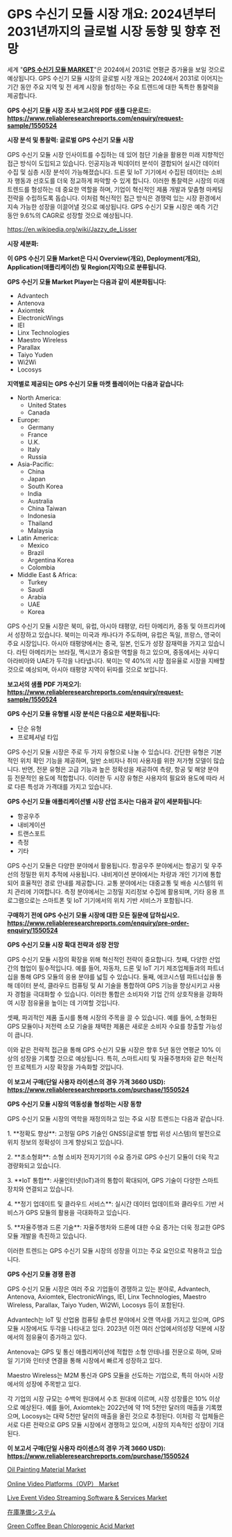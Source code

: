 <p><h1>GPS 수신기 모듈 시장 개요: 2024년부터 2031년까지의 글로벌 시장 동향 및 향후 전망</h1></p><p>세계 "<strong><a href="https://www.reliableresearchreports.com/global-gps-receiver-module-market-r1550524">GPS 수신기 모듈 MARKET</a></strong>"은 2024에서 2031로 연평균 증가율을 보일 것으로 예상됩니다. GPS 수신기 모듈 시장의 글로벌 시장 개요는 2024에서 2031로 이어지는 기간 동안 주요 지역 및 전 세계 시장을 형성하는 주요 트렌드에 대한 독특한 통찰력을 제공합니다.</p>
<p><strong>GPS 수신기 모듈 시장 조사 보고서의 PDF 샘플 다운로드: <a href="https://www.reliableresearchreports.com/enquiry/request-sample/1550524">https://www.reliableresearchreports.com/enquiry/request-sample/1550524</a></strong></p>
<p><strong>시장 분석 및 통찰력: 글로벌 GPS 수신기 모듈 시장</strong></p>
<p><p>GPS 수신기 모듈 시장 인사이트를 수집하는 데 있어 첨단 기술을 활용한 미래 지향적인 접근 방식이 도입되고 있습니다. 인공지능과 빅데이터 분석이 결합되어 실시간 데이터 수집 및 심층 시장 분석이 가능해졌습니다. 드론 및 IoT 기기에서 수집된 데이터는 소비자 행동과 선호도를 더욱 정교하게 파악할 수 있게 합니다. 이러한 통찰력은 시장의 미래 트렌드를 형성하는 데 중요한 역할을 하며, 기업이 혁신적인 제품 개발과 맞춤형 마케팅 전략을 수립하도록 돕습니다. 이처럼 혁신적인 접근 방식은 경쟁력 있는 시장 환경에서 지속 가능한 성장을 이끌어낼 것으로 예상됩니다. GPS 수신기 모듈 시장은 예측 기간 동안 9.6%의 CAGR로 성장할 것으로 예상됩니다.</p></p>
<p><a href="%7CAUTHORITHY_DOMAIN_URL%7C">https://en.wikipedia.org/wiki/Jazzy_de_Lisser</a></p>
<p><strong>시장 세분화:</strong></p>
<p><strong>이 GPS 수신기 모듈 Market은 다시 Overview(개요), Deployment(개요), Application(애플리케이션) 및 Region(지역)으로 분류됩니다.</strong></p>
<p><strong>GPS 수신기 모듈 Market Player는 다음과 같이 세분화됩니다:</strong></p>
<p><ul><li>Advantech</li><li>Antenova</li><li>Axiomtek</li><li>ElectronicWings</li><li>IEI</li><li>Linx Technologies</li><li>Maestro Wireless</li><li>Parallax</li><li>Taiyo Yuden</li><li>Wi2Wi</li><li>Locosys</li></ul></p>
<p><strong>지역별로 제공되는 GPS 수신기 모듈 마켓 플레이어는 다음과 같습니다:</strong></p>
<p><ul>
    <li>
        North America:
        <ul>
            <li>United States</li>
            <li>Canada</li>
        </ul>
    </li>
    <li>
        Europe:
        <ul>
            <li>Germany</li>
            <li>France</li>
            <li>U.K.</li>
            <li>Italy</li>
            <li>Russia</li>
        </ul>
    </li>
    <li>
        Asia-Pacific:
        <ul>
            <li>China</li>
            <li>Japan</li>
            <li>South Korea</li>
            <li>India</li>
            <li>Australia</li>
            <li>China Taiwan</li>
            <li>Indonesia</li>
            <li>Thailand</li>
            <li>Malaysia</li>
        </ul>
    </li>
    <li>
        Latin America:
        <ul>
            <li>Mexico</li>
            <li>Brazil</li>
            <li>Argentina Korea</li>
            <li>Colombia</li>
        </ul>
    </li>
    <li>
        Middle East & Africa:
        <ul>
            <li>Turkey</li>
            <li>Saudi</li>
            <li>Arabia</li>
            <li>UAE</li>
            <li>Korea</li>
        </ul>
    </li>
    </ul></p>
<p><p>GPS 수신기 모듈 시장은 북미, 유럽, 아시아 태평양, 라틴 아메리카, 중동 및 아프리카에서 성장하고 있습니다. 북미는 미국과 캐나다가 주도하며, 유럽은 독일, 프랑스, 영국이 주요 시장입니다. 아시아 태평양에서는 중국, 일본, 인도가 성장 잠재력을 가지고 있습니다. 라틴 아메리카는 브라질, 멕시코가 중요한 역할을 하고 있으며, 중동에서는 사우디 아라비아와 UAE가 두각을 나타냅니다. 북미는 약 40%의 시장 점유율로 시장을 지배할 것으로 예상되며, 아시아 태평양 지역이 뒤따를 것으로 보입니다.</p></p>
<p><strong>보고서의 샘플 PDF 가져오기: <a href="https://www.reliableresearchreports.com/enquiry/request-sample/1550524">https://www.reliableresearchreports.com/enquiry/request-sample/1550524</a></strong></p>
<p><strong>GPS 수신기 모듈 유형별 시장 분석은 다음으로 세분화됩니다:</strong></p>
<p><ul><li>단순 유형</li><li>프로페셔널 타입</li></ul></p>
<p><p>GPS 수신기 모듈 시장은 주로 두 가지 유형으로 나눌 수 있습니다. 간단한 유형은 기본적인 위치 확인 기능을 제공하며, 일반 소비자나 취미 사용자를 위한 저가형 모델이 많습니다. 반면, 전문 유형은 고급 기능과 높은 정확성을 제공하여 측량, 항공 및 해양 분야 등 전문적인 용도에 적합합니다. 이러한 두 시장 유형은 사용자의 필요와 용도에 따라 서로 다른 특성과 가격대를 가지고 있습니다.</p></p>
<p><strong>GPS 수신기 모듈 애플리케이션별 시장 산업 조사는 다음과 같이 세분화됩니다:</strong></p>
<p><ul><li>항공우주</li><li>내비게이션</li><li>트랜스포트</li><li>측정</li><li>기타</li></ul></p>
<p><p>GPS 수신기 모듈은 다양한 분야에서 활용됩니다. 항공우주 분야에서는 항공기 및 우주선의 정밀한 위치 추적에 사용됩니다. 내비게이션 분야에서는 차량과 개인 기기에 통합되어 효율적인 경로 안내를 제공합니다. 교통 분야에서는 대중교통 및 배송 시스템의 위치 관리에 기여합니다. 측정 분야에서는 고정밀 지리정보 수집에 활용되며, 기타 응용 프로그램으로는 스마트폰 및 IoT 기기에서의 위치 기반 서비스가 포함됩니다.</p></p>
<p><strong>구매하기 전에 GPS 수신기 모듈 시장에 대한 모든 질문에 답하십시오. <a href="https://www.reliableresearchreports.com/enquiry/pre-order-enquiry/1550524">https://www.reliableresearchreports.com/enquiry/pre-order-enquiry/1550524</a></strong></p>
<p><strong>GPS 수신기 모듈 시장 확대 전략과 성장 전망</strong></p>
<p><p>GPS 수신기 모듈 시장의 확장을 위해 혁신적인 전략이 중요합니다. 첫째, 다양한 산업 간의 협업이 필수적입니다. 예를 들어, 자동차, 드론 및 IoT 기기 제조업체들과의 파트너십을 통해 GPS 모듈의 응용 분야를 넓힐 수 있습니다. 둘째, 에코시스템 파트너십을 통해 데이터 분석, 클라우드 컴퓨팅 및 AI 기술을 통합하여 GPS 기능을 향상시키고 사용자 경험을 극대화할 수 있습니다. 이러한 통합은 소비자와 기업 간의 상호작용을 강화하여 시장 점유율을 높이는 데 기여할 것입니다.</p><p>셋째, 파괴적인 제품 출시를 통해 시장의 주목을 끌 수 있습니다. 예를 들어, 소형화된 GPS 모듈이나 저전력 소모 기술을 채택한 제품은 새로운 소비자 수요를 창출할 가능성이 큽니다. </p><p>이와 같은 전략적 접근을 통해 GPS 수신기 모듈 시장은 향후 5년 동안 연평균 10% 이상의 성장을 기록할 것으로 예상됩니다. 특히, 스마트시티 및 자율주행차와 같은 혁신적인 프로젝트가 시장 확장을 가속화할 것입니다.</p></p>
<p><strong>이 보고서 구매(단일 사용자 라이센스의 경우 가격 3660 USD): <a href="https://www.reliableresearchreports.com/purchase/1550524">https://www.reliableresearchreports.com/purchase/1550524</a></strong></p>
<p><strong>GPS 수신기 모듈 시장의 역동성을 형성하는 시장 동향</strong></p>
<p><p>GPS 수신기 모듈 시장의 역학을 재정의하고 있는 주요 시장 트렌드는 다음과 같습니다.</p><p>1. **정확도 향상**: 고정밀 GPS 기술인 GNSS(글로벌 항법 위성 시스템)의 발전으로 위치 정보의 정확성이 크게 향상되고 있습니다.</p><p>2. **초소형화**: 소형 소비자 전자기기의 수요 증가로 GPS 수신기 모듈이 더욱 작고 경량화되고 있습니다.</p><p>3. **IoT 통합**: 사물인터넷(IoT)과의 통합이 확대되어, GPS 기술이 다양한 스마트 장치와 연결되고 있습니다.</p><p>4. **정기 업데이트 및 클라우드 서비스**: 실시간 데이터 업데이트와 클라우드 기반 서비스가 GPS 모듈의 활용을 극대화하고 있습니다.</p><p>5. **자율주행과 드론 기술**: 자율주행차와 드론에 대한 수요 증가는 더욱 정교한 GPS 모듈 개발을 촉진하고 있습니다.</p><p>이러한 트렌드는 GPS 수신기 모듈 시장의 성장을 이끄는 주요 요인으로 작용하고 있습니다.</p></p>
<p><strong>GPS 수신기 모듈 경쟁 환경</strong></p>
<p><p>GPS 수신기 모듈 시장은 여러 주요 기업들이 경쟁하고 있는 분야로, Advantech, Antenova, Axiomtek, ElectronicWings, IEI, Linx Technologies, Maestro Wireless, Parallax, Taiyo Yuden, Wi2Wi, Locosys 등이 포함된다. </p><p>Advantech는 IoT 및 산업용 컴퓨팅 솔루션 분야에서 오랜 역사를 가지고 있으며, GPS 모듈 시장에서도 두각을 나타내고 있다. 2023년 이전 여러 산업에서의성장 덕분에 시장에서의 점유율이 증가하고 있다.</p><p>Antenova는 GPS 및 통신 애플리케이션에 적합한 소형 안테나를 전문으로 하며, 모바일 기기와 인터넷 연결을 통해 시장에서 빠르게 성장하고 있다. </p><p>Maestro Wireless는 M2M 통신과 GPS 모듈을 선도하는 기업으로, 특히 아시아 시장에서의 성장에 주목받고 있다. </p><p>각 기업의 시장 규모는 수백억 원대에서 수조 원대에 이르며, 시장 성장률은 10% 이상으로 예상된다. 예를 들어, Axiomtek는 2022년에 약 1억 5천만 달러의 매출을 기록했으며, Locosys는 대략 5천만 달러의 매출을 올린 것으로 추정된다. 이처럼 각 업체들은 서로 다른 전략으로 GPS 모듈 시장에서 경쟁하고 있으며, 시장의 지속적인 성장이 기대된다.</p></p>
<p><strong>이 보고서 구매(단일 사용자 라이센스의 경우 가격 3660 USD): <a href="https://www.reliableresearchreports.com/purchase/1550524">https://www.reliableresearchreports.com/purchase/1550524</a></strong></p>
<p><p><a href="https://www.linkedin.com/pulse/charting-future-comprehensive-analysis-global-oil-painting-material-ip4me?trackingId=FD8CcGbvQL%2Bzfh0F71%2Bgzw%3D%3D">Oil Painting Material Market</a></p><p><a href="https://issuu.com/reportprime-2/docs/online-video-platformsovp-market-si_77acb1132e7a90">Online Video Platforms（OVP） Market</a></p><p><a href="https://issuu.com/reportprime-2/docs/live-event-video-streaming-software_1afa85ba38e349">Live Event Video Streaming Software & Services Market</a></p><p><a href="https://medium.com/@henriettemills1/stock-preparation-systems-market-%E3%81%AF-%E3%82%B3%E3%82%B9%E3%83%88%E7%AE%A1%E7%90%86%E3%81%A8%E5%8A%B9%E7%8E%87%E5%90%91%E4%B8%8A%E3%82%92%E5%84%AA%E5%85%88%E3%81%97%E3%81%BE%E3%81%99-%E3%81%95%E3%82%89%E3%81%AB-%E5%A0%B1%E5%91%8A%E6%9B%B8%E3%81%AF%E5%B8%82%E5%A0%B4%E3%81%AE%E9%9C%80%E8%A6%81%E9%9D%A2%E3%81%A8%E4%BE%9B%E7%B5%A6%E9%9D%A2%E3%81%AE%E4%B8%A1%E6%96%B9%E3%82%92%E3%82%AB%E3%83%90%E3%83%BC%E3%81%97%E3%81%A6%E3%81%84%E3%81%BE%E3%81%99-stock-6f0d5cacd95a?postPublishedType=initial">在庫準備システム</a></p><p><a href="https://www.linkedin.com/pulse/green-coffee-bean-chlorogenic-acid-market-global-insights-csybf?trackingId=cgI%2F9i2CQPuENjryYFn2NQ%3D%3D">Green Coffee Bean Chlorogenic Acid Market</a></p></p>